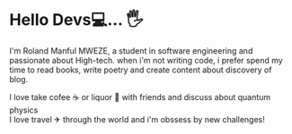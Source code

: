 # Hello Devs💻... 🖐


I'm Roland Manful MWEZE, a student in software engineering and passionate about High-tech.
when i'm not writing code, i prefer spend my time to read books, write poetry and create content about discovery of blog.

   I love take cofee &#9749; or liquor 🥃 with friends and discuss about quantum physics <br>
   I love travel ✈ through the world and i'm obssess by new challenges!
